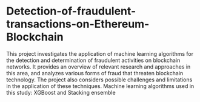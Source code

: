 # Detection-of-fraudulent-transactions-on-Ethereum-Blockchain

This project investigates the application of machine learning algorithms for the detection and determination of fraudulent activities on blockchain networks. It provides an overview of relevant research and approaches in this area, and analyzes various forms of fraud that threaten blockchain technology. The project also considers possible challenges and limitations in the application of these techniques. Machine learning algorithms used in this study: XGBoost and Stacking ensemble

